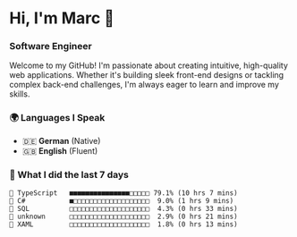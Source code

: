 # Hi, I'm Marc 👋 
### Software Engineer

Welcome to my GitHub! I'm passionate about creating intuitive, high-quality web applications. Whether it's building sleek front-end designs or tackling complex back-end challenges, I'm always eager to learn and improve my skills.  

### 🌍 Languages I Speak  
- 🇩🇪 **German** (Native)  
- 🇬🇧 **English** (Fluent)

### 🤯 What I did the last 7 days

```
🔷 TypeScript   ■■■■■■■■■■■■■■■□□□□□ 79.1% (10 hrs 7 mins)
🔷 C#           ■□□□□□□□□□□□□□□□□□□□  9.0% (1 hrs 9 mins)
📄 SQL          □□□□□□□□□□□□□□□□□□□□  4.3% (0 hrs 33 mins)
📄 unknown      □□□□□□□□□□□□□□□□□□□□  2.9% (0 hrs 21 mins)
📄 XAML         □□□□□□□□□□□□□□□□□□□□  1.8% (0 hrs 13 mins)
```